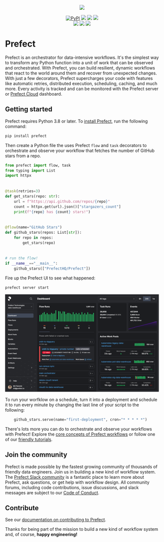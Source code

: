 <p align="center"><img src="https://github.com/PrefectHQ/prefect/assets/3407835/c654cbc6-63e8-4ada-a92a-efd2f8f24b85" width=1000></p>

<p align="center">
    <a href="https://pypi.python.org/pypi/prefect/" alt="PyPI version">
        <img alt="PyPI" src="https://img.shields.io/pypi/v/prefect?color=0052FF&labelColor=090422"></a>
    <a href="https://github.com/prefecthq/prefect/" alt="Stars">
        <img src="https://img.shields.io/github/stars/prefecthq/prefect?color=0052FF&labelColor=090422" /></a>
    <a href="https://pepy.tech/badge/prefect/" alt="Downloads">
        <img src="https://img.shields.io/pypi/dm/prefect?color=0052FF&labelColor=090422" /></a>
    <a href="https://github.com/prefecthq/prefect/pulse" alt="Activity">
        <img src="https://img.shields.io/github/commit-activity/m/prefecthq/prefect?color=0052FF&labelColor=090422" /></a>
    <br>
    <a href="https://prefect.io/slack" alt="Slack">
        <img src="https://img.shields.io/badge/slack-join_community-red.svg?color=0052FF&labelColor=090422&logo=slack" /></a>
    <a href="https://discourse.prefect.io/" alt="Discourse">
        <img src="https://img.shields.io/badge/discourse-browse_forum-red.svg?color=0052FF&labelColor=090422&logo=discourse" /></a>
    <a href="https://www.youtube.com/c/PrefectIO/" alt="YouTube">
        <img src="https://img.shields.io/badge/youtube-watch_videos-red.svg?color=0052FF&labelColor=090422&logo=youtube" /></a>
</p>

# Prefect

Prefect is an orchestrator for data-intensive workflows. It's the simplest way to transform any Python function into a unit of work that can be observed and orchestrated. With Prefect, you can build resilient, dynamic workflows that react to the world around them and recover from unexpected changes. With just a few decorators, Prefect supercharges your code with features like automatic retries, distributed execution, scheduling, caching, and much more. Every activity is tracked and can be monitored with the Prefect server or [Prefect Cloud](https://docs.prefect.io/latest/cloud/) dashboard.

## Getting started

Prefect requires Python 3.8 or later. To [install Prefect](https://docs.prefect.io/getting-started/installation/), run the following command:

```bash
pip install prefect
```

Then create a Python file the uses Prefect `flow` and `task` decorators to orchestrate and observe your workflow that fetches the number of GitHub stars from a repo.

```python
from prefect import flow, task
from typing import List
import httpx


@task(retries=3)
def get_stars(repo: str):
    url = f"https://api.github.com/repos/{repo}"
    count = httpx.get(url).json()["stargazers_count"]
    print(f"{repo} has {count} stars!")


@flow(name="GitHub Stars")
def github_stars(repos: List[str]):
    for repo in repos:
        get_stars(repo)


# run the flow!
if __name__=="__main__":
    github_stars(["PrefectHQ/Prefect"])
```

Fire up the Prefect UI to see what happened:

```bash
prefect server start
```

![Prefect UI dashboard](/docs/img/ui/cloud-dashboard.png)

To run your worfklow on a schedule, turn it into a deployment and schedule it to run every minute by changing the last line of your script to the following:

```python 
    github_stars.serve(name="first-deployment", cron="* * * * *")
```

There's lots more you can do to orchestrate and observe your workflows with Prefect! Explore the [core concepts of Prefect workflows](https://docs.prefect.io/concepts/) or follow one of our [friendly tutorials](https://docs.prefect.io/tutorials/first-steps).

## Join the community

Prefect is made possible by the fastest growing community of thousands of friendly data engineers. Join us in building a new kind of workflow system. The [Prefect Slack community](https://prefect.io/slack) is a fantastic place to learn more about Prefect, ask questions, or get help with workflow design. All community forums, including code contributions, issue discussions, and slack messages are subject to our [Code of Conduct](https://discourse.prefect.io/faq).

## Contribute

See our [documentation on contributing to Prefect](https://docs.prefect.io/contributing/overview/).

Thanks for being part of the mission to build a new kind of workflow system and, of course, **happy engineering!**
